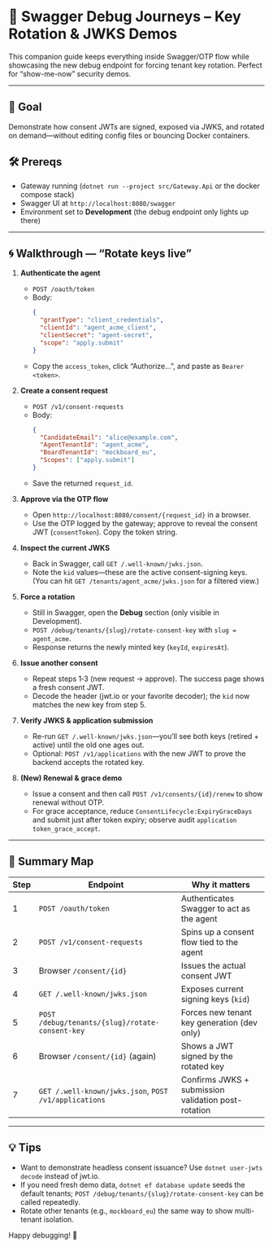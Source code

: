 # 🔧 Swagger Debug Journeys – Key Rotation & JWKS Demos

This companion guide keeps everything inside Swagger/OTP flow while showcasing the new debug endpoint for forcing tenant key rotation. Perfect for “show-me-now” security demos.

---

## 🎯 Goal
Demonstrate how consent JWTs are signed, exposed via JWKS, and rotated on demand—without editing config files or bouncing Docker containers.

## 🛠 Prereqs
- Gateway running (`dotnet run --project src/Gateway.Api` or the docker compose stack)
- Swagger UI at `http://localhost:8080/swagger`
- Environment set to **Development** (the debug endpoint only lights up there)

---

## 🌀 Walkthrough — “Rotate keys live”

1. **Authenticate the agent**
   - `POST /oauth/token`
   - Body:
     ```json
     {
       "grantType": "client_credentials",
       "clientId": "agent_acme_client",
       "clientSecret": "agent-secret",
       "scope": "apply.submit"
     }
     ```
   - Copy the `access_token`, click “Authorize…”, and paste as `Bearer <token>`.

2. **Create a consent request**
   - `POST /v1/consent-requests`
   - Body:
     ```json
     {
       "CandidateEmail": "alice@example.com",
       "AgentTenantId": "agent_acme",
       "BoardTenantId": "mockboard_eu",
       "Scopes": ["apply.submit"]
     }
     ```
   - Save the returned `request_id`.

3. **Approve via the OTP flow**
   - Open `http://localhost:8080/consent/{request_id}` in a browser.
   - Use the OTP logged by the gateway; approve to reveal the consent JWT (`consentToken`). Copy the token string.

4. **Inspect the current JWKS**
   - Back in Swagger, call `GET /.well-known/jwks.json`.
   - Note the `kid` values—these are the active consent-signing keys. (You can hit `GET /tenants/agent_acme/jwks.json` for a filtered view.)

5. **Force a rotation**
   - Still in Swagger, open the **Debug** section (only visible in Development).
   - `POST /debug/tenants/{slug}/rotate-consent-key` with `slug = agent_acme`.
   - Response returns the newly minted key (`keyId`, `expiresAt`).

6. **Issue another consent**
   - Repeat steps 1‑3 (new request → approve). The success page shows a fresh consent JWT.
   - Decode the header (jwt.io or your favorite decoder); the `kid` now matches the new key from step 5.

7. **Verify JWKS & application submission**
   - Re-run `GET /.well-known/jwks.json`—you’ll see both keys (retired + active) until the old one ages out.
   - Optional: `POST /v1/applications` with the new JWT to prove the backend accepts the rotated key.

8. **(New) Renewal & grace demo**
   - Issue a consent and then call `POST /v1/consents/{id}/renew` to show renewal without OTP.
   - For grace acceptance, reduce `ConsentLifecycle:ExpiryGraceDays` and submit just after token expiry; observe audit `application token_grace_accept`.

---

## 🧭 Summary Map

| Step | Endpoint | Why it matters |
|------|----------|----------------|
| 1 | `POST /oauth/token` | Authenticates Swagger to act as the agent |
| 2 | `POST /v1/consent-requests` | Spins up a consent flow tied to the agent |
| 3 | Browser `/consent/{id}` | Issues the actual consent JWT |
| 4 | `GET /.well-known/jwks.json` | Exposes current signing keys (`kid`) |
| 5 | `POST /debug/tenants/{slug}/rotate-consent-key` | Forces new tenant key generation (dev only) |
| 6 | Browser `/consent/{id}` (again) | Shows a JWT signed by the rotated key |
| 7 | `GET /.well-known/jwks.json`, `POST /v1/applications` | Confirms JWKS + submission validation post-rotation |

---

## 💡 Tips
- Want to demonstrate headless consent issuance? Use `dotnet user-jwts decode` instead of jwt.io.
- If you need fresh demo data, `dotnet ef database update` seeds the default tenants; `POST /debug/tenants/{slug}/rotate-consent-key` can be called repeatedly.
- Rotate other tenants (e.g., `mockboard_eu`) the same way to show multi-tenant isolation.

Happy debugging! 🎉
